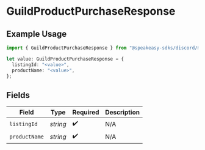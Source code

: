 # GuildProductPurchaseResponse

## Example Usage

```typescript
import { GuildProductPurchaseResponse } from "@speakeasy-sdks/discord/models/components";

let value: GuildProductPurchaseResponse = {
  listingId: "<value>",
  productName: "<value>",
};
```

## Fields

| Field              | Type               | Required           | Description        |
| ------------------ | ------------------ | ------------------ | ------------------ |
| `listingId`        | *string*           | :heavy_check_mark: | N/A                |
| `productName`      | *string*           | :heavy_check_mark: | N/A                |